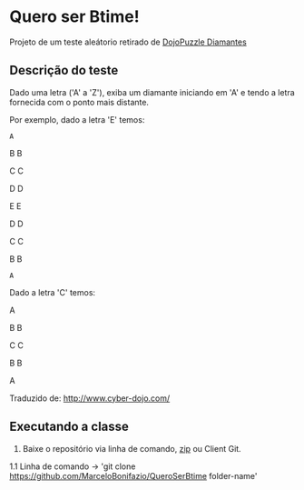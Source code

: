 # Quero ser Btime!

Projeto de um teste aleátorio retirado de [DojoPuzzle Diamantes](http://dojopuzzles.com/problemas/exibe/diamantes/)

## Descrição do teste

Dado uma letra ('A' a 'Z'), exiba um diamante iniciando em 'A' e tendo a letra fornecida com o ponto mais distante.

Por exemplo, dado a letra 'E' temos:

    A   

   B B

  C   C

 D     D

E       E 

 D     D 

  C   C

   B B

    A

 

Dado a letra 'C' temos:

  A

 B B

C   C

 B B

  A  



Traduzido de: http://www.cyber-dojo.com/

## Executando a classe

1. Baixe o repositório via linha de comando, [zip](https://github.com/MarceloBonifazio/QueroSerBtime/archive/master.zip) ou Client Git.

1.1 Linha de comando -> 'git clone https://github.com/MarceloBonifazio/QueroSerBtime folder-name'

